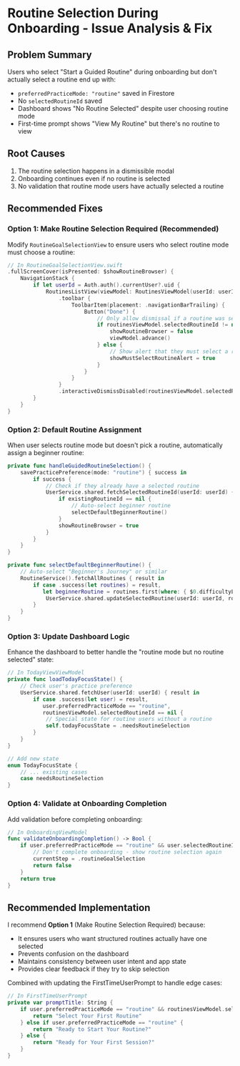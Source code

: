 # Routine Selection During Onboarding - Issue Analysis & Fix

## Problem Summary
Users who select "Start a Guided Routine" during onboarding but don't actually select a routine end up with:
- `preferredPracticeMode: "routine"` saved in Firestore
- No `selectedRoutineId` saved
- Dashboard shows "No Routine Selected" despite user choosing routine mode
- First-time prompt shows "View My Routine" but there's no routine to view

## Root Causes
1. The routine selection happens in a dismissible modal
2. Onboarding continues even if no routine is selected
3. No validation that routine mode users have actually selected a routine

## Recommended Fixes

### Option 1: Make Routine Selection Required (Recommended)
Modify `RoutineGoalSelectionView` to ensure users who select routine mode must choose a routine:

```swift
// In RoutineGoalSelectionView.swift
.fullScreenCover(isPresented: $showRoutineBrowser) {
    NavigationStack {
        if let userId = Auth.auth().currentUser?.uid {
            RoutinesListView(viewModel: RoutinesViewModel(userId: userId))
                .toolbar {
                    ToolbarItem(placement: .navigationBarTrailing) {
                        Button("Done") {
                            // Only allow dismissal if a routine was selected
                            if routinesViewModel.selectedRoutineId != nil {
                                showRoutineBrowser = false
                                viewModel.advance()
                            } else {
                                // Show alert that they must select a routine
                                showMustSelectRoutineAlert = true
                            }
                        }
                    }
                }
                .interactiveDismissDisabled(routinesViewModel.selectedRoutineId == nil)
        }
    }
}
```

### Option 2: Default Routine Assignment
When user selects routine mode but doesn't pick a routine, automatically assign a beginner routine:

```swift
private func handleGuidedRoutineSelection() {
    savePracticePreference(mode: "routine") { success in
        if success {
            // Check if they already have a selected routine
            UserService.shared.fetchSelectedRoutineId(userId: userId) { existingRoutineId in
                if existingRoutineId == nil {
                    // Auto-select beginner routine
                    selectDefaultBeginnerRoutine()
                }
                showRoutineBrowser = true
            }
        }
    }
}

private func selectDefaultBeginnerRoutine() {
    // Auto-select "Beginner's Journey" or similar
    RoutineService().fetchAllRoutines { result in
        if case .success(let routines) = result,
           let beginnerRoutine = routines.first(where: { $0.difficultyLevel == "Beginner" }) {
            UserService.shared.updateSelectedRoutine(userId: userId, routineId: beginnerRoutine.id)
        }
    }
}
```

### Option 3: Update Dashboard Logic
Enhance the dashboard to better handle the "routine mode but no routine selected" state:

```swift
// In TodayViewViewModel
private func loadTodayFocusState() {
    // Check user's practice preference
    UserService.shared.fetchUser(userId: userId) { result in
        if case .success(let user) = result,
           user.preferredPracticeMode == "routine",
           routinesViewModel.selectedRoutineId == nil {
            // Special state for routine users without a routine
            self.todayFocusState = .needsRoutineSelection
        }
    }
}

// Add new state
enum TodayFocusState {
    // ... existing cases
    case needsRoutineSelection
}
```

### Option 4: Validate at Onboarding Completion
Add validation before completing onboarding:

```swift
// In OnboardingViewModel
func validateOnboardingCompletion() -> Bool {
    if user.preferredPracticeMode == "routine" && user.selectedRoutineId == nil {
        // Don't complete onboarding - show routine selection again
        currentStep = .routineGoalSelection
        return false
    }
    return true
}
```

## Recommended Implementation
I recommend **Option 1** (Make Routine Selection Required) because:
- It ensures users who want structured routines actually have one selected
- Prevents confusion on the dashboard
- Maintains consistency between user intent and app state
- Provides clear feedback if they try to skip selection

Combined with updating the FirstTimeUserPrompt to handle edge cases:

```swift
// In FirstTimeUserPrompt
private var promptTitle: String {
    if user.preferredPracticeMode == "routine" && routinesViewModel.selectedRoutineId == nil {
        return "Select Your First Routine"
    } else if user.preferredPracticeMode == "routine" {
        return "Ready to Start Your Routine?"
    } else {
        return "Ready for Your First Session?"
    }
}
```